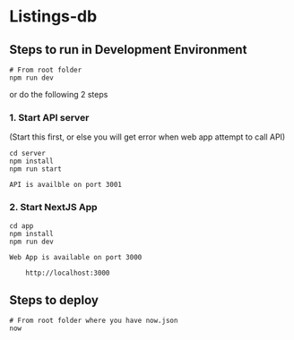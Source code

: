 # Listings-db

## Steps to run in Development Environment

```
# From root folder
npm run dev
```

or do the following 2 steps

### 1. Start API server

(Start this first, or else you will get error when web app attempt to call API)

```
cd server
npm install
npm run start
```

    API is availble on port 3001

### 2. Start NextJS App

```
cd app
npm install
npm run dev
```

    Web App is available on port 3000

        http://localhost:3000

## Steps to deploy

```
# From root folder where you have now.json
now
```
